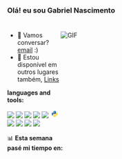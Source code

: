### Olá! eu sou Gabriel Nascimento 
#
  <img align="right" alt="GIF" src="https://github.com/abhisheknaiidu/abhisheknaiidu/blob/master/code.gif?raw=true" width="380" height="250" />
  
- 💼 Vamos conversar? [email](gabriellima9902@gmail.com) :)
- 💬 Estou disponível em outros lugares também, [Links](https://beacons.ai/gllima_n)


**languages and tools:**  

<code><img height="20" src="https://cdn.discordapp.com/attachments/881350414052782131/1102458343261478932/pngwing.com_7.png"></code>
<code><img height="20" src="https://cdn.discordapp.com/attachments/881350414052782131/1102456777037074482/pngwing.com_1.png"></code>
<code><img height="20" src="https://cdn.discordapp.com/attachments/881350414052782131/1102456778467319928/pngwing.com_5.png"></code>
<code><img height="20" src="https://cdn.discordapp.com/attachments/881350414052782131/1102456778203070464/pngwing.com_4.png"></code>
<code><img height="20" src="https://cdn.discordapp.com/attachments/881350414052782131/1102456777250963567/pngwing.com.png"></code>
<code><img height="20" src="https://raw.githubusercontent.com/github/explore/80688e429a7d4ef2fca1e82350fe8e3517d3494d/topics/python/python.png"></code>
<code><img height="20" src="https://cdn.discordapp.com/attachments/881350414052782131/1102456777578127370/pngwing.com_2.png"></code>
<code><img height="20" src="https://cdn.discordapp.com/attachments/881350414052782131/1102456777980792872/pngwing.com_3.png"></code>
<code><img height="20" src="https://cdn.discordapp.com/attachments/881350414052782131/1102458779838185522/pngwing.com_8.png"></code>
<code><img height="20" src="https://cdn.discordapp.com/attachments/881350414052782131/1102459588697128980/pngwing.com_10.png"></code>

📊 **Esta semana pasé mi tiempo en:**
<!--START_SECTION:waka-->

